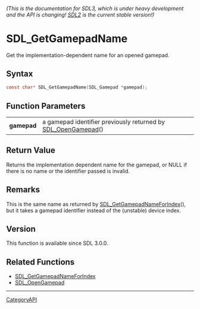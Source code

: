 ###### (This is the documentation for SDL3, which is under heavy development and the API is changing! [SDL2](https://wiki.libsdl.org/SDL2/) is the current stable version!)
# SDL_GetGamepadName

Get the implementation-dependent name for an opened gamepad.

## Syntax

```c
const char* SDL_GetGamepadName(SDL_Gamepad *gamepad);

```

## Function Parameters

|                 |                                                                                  |
| --------------- | -------------------------------------------------------------------------------- |
| **gamepad**     | a gamepad identifier previously returned by [SDL_OpenGamepad](SDL_OpenGamepad)() |

## Return Value

Returns the implementation dependent name for the gamepad, or NULL if there
is no name or the identifier passed is invalid.

## Remarks

This is the same name as returned by
[SDL_GetGamepadNameForIndex](SDL_GetGamepadNameForIndex)(), but it takes a
gamepad identifier instead of the (unstable) device index.

## Version

This function is available since SDL 3.0.0.

## Related Functions

* [SDL_GetGamepadNameForIndex](SDL_GetGamepadNameForIndex)
* [SDL_OpenGamepad](SDL_OpenGamepad)

----
[CategoryAPI](CategoryAPI)

